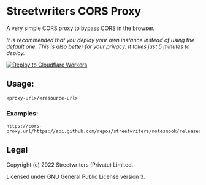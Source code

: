 # Streetwriters CORS Proxy

A very simple CORS proxy to bypass CORS in the browser.

_It is recommended that you deploy your own instance instead of using the default one. This is also better for your privacy. It takes just 5 minutes to deploy._

[![Deploy to Cloudflare Workers](https://deploy.workers.cloudflare.com/button)](https://deploy.workers.cloudflare.com/?url=https://github.com/ByHeru04/cors)

## Usage:

```
<proxy-url>/<resource-url>
```

### Examples:

```
https://cors-proxy.url/https://api.github.com/repos/streetwriters/notesnook/releases/tags/v2.2.4
```

## Legal

Copyright (c) 2022 Streetwriters (Private) Limited.

Licensed under GNU General Public License version 3.
